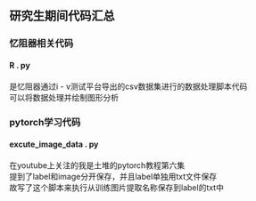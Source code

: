 ## 研究生期间代码汇总

### 忆阻器相关代码

#### **R . py** 
是忆阻器通过i - v测试平台导出的csv数据集进行的数据处理脚本代码<br>
可以将数据处理并绘制图形分析 <br>


### pytorch学习代码

#### **excute_image_data . py** 
在youtube上关注的我是土堆的pytorch教程第六集<br>
提到了label和image分开保存，并且label单独用txt文件保存<br>
故写了这个脚本来执行从训练图片提取名称保存到label的txt中<br>
